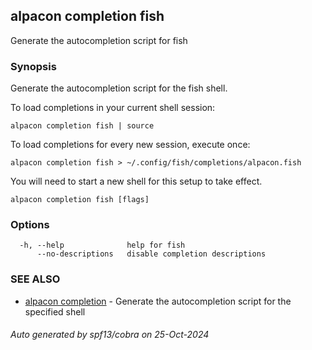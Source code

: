 ## alpacon completion fish

Generate the autocompletion script for fish

### Synopsis

Generate the autocompletion script for the fish shell.

To load completions in your current shell session:

	alpacon completion fish | source

To load completions for every new session, execute once:

	alpacon completion fish > ~/.config/fish/completions/alpacon.fish

You will need to start a new shell for this setup to take effect.


```
alpacon completion fish [flags]
```

### Options

```
  -h, --help              help for fish
      --no-descriptions   disable completion descriptions
```

### SEE ALSO

* [alpacon completion](alpacon_completion.md)	 - Generate the autocompletion script for the specified shell

###### Auto generated by spf13/cobra on 25-Oct-2024

